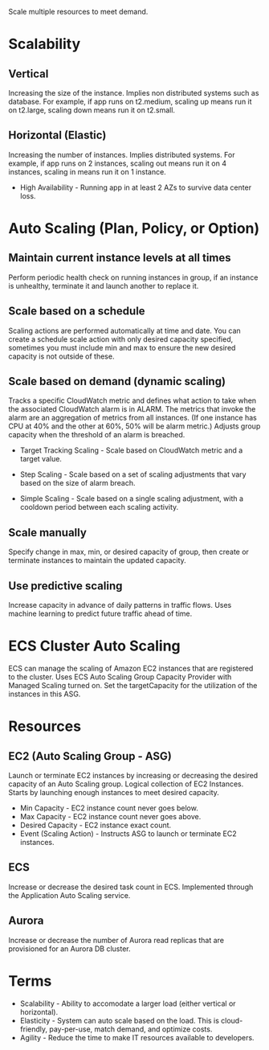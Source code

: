 <!-- Auto Scaling -->

Scale multiple resources to meet demand.

<!-- Terms -->

# Scalability

## Vertical

Increasing the size of the instance. Implies non distributed systems such as database. For example, if app runs on t2.medium, scaling up means run it on t2.large, scaling down means run it on t2.small.

## Horizontal (Elastic)

Increasing the number of instances. Implies distributed systems. For example, if app runs on 2 instances, scaling out means run it on 4 instances, scaling in means run it on 1 instance.

* High Availability - Running app in at least 2 AZs to survive data center loss.

# Auto Scaling (Plan, Policy, or Option)

## Maintain current instance levels at all times

Perform periodic health check on running instances in group, if an instance is unhealthy, terminate it and launch another to replace it.

## Scale based on a schedule

Scaling actions are performed automatically at time and date. You can create a schedule scale action with only desired capacity specified, sometimes you must include min and max to ensure the new desired capacity is not outside of these.

## Scale based on demand (dynamic scaling)

Tracks a specific CloudWatch metric and defines what action to take when the associated CloudWatch alarm is in ALARM. 
The metrics that invoke the alarm are an aggregation of metrics from all instances. (If one instance has CPU at 40% and the other at 60%, 50% will be alarm metric.) 
Adjusts group capacity when the threshold of an alarm is breached.

* Target Tracking Scaling - Scale based on CloudWatch metric and a target value.

* Step Scaling - Scale based on a set of scaling adjustments that vary based on the size of alarm breach.

* Simple Scaling - Scale based on a single scaling adjustment, with a cooldown period between each scaling activity.

## Scale manually

Specify change in max, min, or desired capacity of group, then create or terminate instances to maintain the updated capacity.

## Use predictive scaling

Increase capacity in advance of daily patterns in traffic flows. Uses machine learning to predict future traffic ahead of time.

<!-- Operation -->

# ECS Cluster Auto Scaling

ECS can manage the scaling of Amazon EC2 instances that are registered to the cluster.
Uses ECS Auto Scaling Group Capacity Provider with Managed Scaling turned on.
Set the targetCapacity for the utilization of the instances in this ASG.

# Resources

## EC2 (Auto Scaling Group - ASG)

Launch or terminate EC2 instances by increasing or decreasing the desired capacity of an Auto Scaling group.
Logical collection of EC2 Instances.
Starts by launching enough instances to meet desired capacity.

* Min Capacity - EC2 instance count never goes below.
* Max Capacity - EC2 instance count never goes above.
* Desired Capacity - EC2 instance exact count.
* Event (Scaling Action) - Instructs ASG to launch or terminate EC2 instances.

## ECS

Increase or decrease the desired task count in ECS.
Implemented through the Application Auto Scaling service.

## Aurora

Increase or decrease the number of Aurora read replicas that are provisioned for an Aurora DB cluster.

<!-- Performance -->

<!-- Pricing -->

<!-- Security -->

<!-- Test -->

# Terms

* Scalability - Ability to accomodate a larger load (either vertical or horizontal).
* Elasticity - System can auto scale based on the load. This is cloud-friendly, pay-per-use, match demand, and optimize costs.
* Agility - Reduce the time to make IT resources available to developers.
